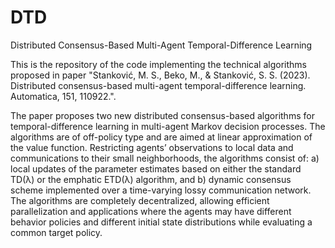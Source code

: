 # DTD
Distributed Consensus-Based Multi-Agent Temporal-Difference Learning

This is the repository of the code implementing the technical algorithms proposed in paper "Stanković, M. S., Beko, M., & Stanković, S. S. (2023). Distributed consensus-based multi-agent temporal-difference learning. Automatica, 151, 110922.".

The paper proposes two new distributed consensus-based algorithms for temporal-difference learning in multi-agent
Markov decision processes. The algorithms are of off-policy type and are aimed at linear approximation of the value function.
Restricting agents’ observations to local data and communications to their small neighborhoods, the algorithms consist of:
a) local updates of the parameter estimates based on either the standard TD(λ) or the emphatic ETD(λ) algorithm, and b)
dynamic consensus scheme implemented over a time-varying lossy communication network. The algorithms are completely
decentralized, allowing efficient parallelization and applications where the agents may have different behavior policies and
different initial state distributions while evaluating a common target policy.
